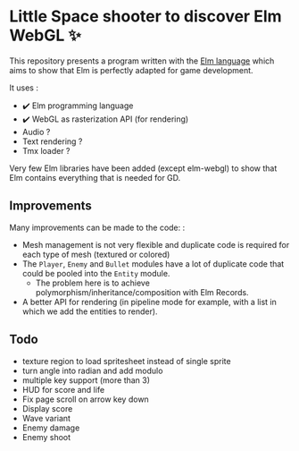 # Little Space shooter to discover Elm WebGL ✨

This repository presents a program written with the [Elm language](https://elm-lang.org) which aims to show that Elm is perfectly adapted for game development.

It uses :
- ✔️ Elm programming language
- ✔️ WebGL as rasterization API (for rendering)
- Audio ?
- Text rendering ?
- Tmx loader ?

Very few Elm libraries have been added (except elm-webgl) to show that Elm contains everything that is needed for GD.

## Improvements
Many improvements can be made to the code: :

- Mesh management is not very flexible and duplicate code is required for each type of mesh (textured or colored)
- The `Player`, `Enemy` and `Bullet` modules have a lot of duplicate code that could be pooled into the `Entity` module.
	- The problem here is to achieve polymorphism/inheritance/composition with Elm Records.
- A better API for rendering (in pipeline mode for example, with a list in which we add the entities to render).

## Todo 
- texture region to load spritesheet instead of single sprite
- turn angle into radian and add modulo 
- multiple key support (more than 3)
- HUD for score and life 
- Fix page scroll on arrow key down
- Display score
- Wave variant
- Enemy damage
- Enemy shoot